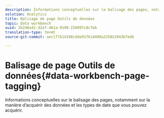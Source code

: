 ```yaml
---
description: Informations conceptuelles sur le balisage des pages, notamment sur la manière d’acquérir des données et les types de date que vous pouvez acquérir.
solution: Analytics
title: Balisage de page Outils de données
topic: Data workbench
uuid: 2b248a41-d2ef-461a-9190-226097c8c7eb
translation-type: tm+mt
source-git-commit: aec1f7b14198cdde91f61d490a235022943bfedb

---
```



# Balisage de page Outils de données{#data-workbench-page-tagging}

Informations conceptuelles sur le balisage des pages, notamment sur la manière d’acquérir des données et les types de date que vous pouvez acquérir.

